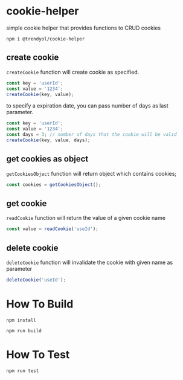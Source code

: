 # cookie-helper
simple cookie helper that provides functions to CRUD cookies

`npm i @trendyol/cookie-helper`

## create cookie
`createCookie` function will create cookie as specified.
```javascript
const key = 'userId';
const value = '1234';
createCookie(key, value);
```
to specify a expiration date,  you can pass number of days as last parameter.
```javascript
const key = 'userId';
const value = '1234';
const days = 3; // number of days that the cookie will be valid
createCookie(key, value, days);
```

## get cookies as object
`getCookiesObject` function will return object which contains cookies;
```javascript
const cookies = getCookiesObject();
```

## get cookie
`readCookie` function will return the value of a given cookie name
```javascript
const value = readCookie('useId');
```

## delete cookie
`deleteCookie` function will invalidate the cookie with given name as parameter
```javascript
deleteCookie('useId');
```
# How To Build

`npm install`

`npm run build`

# How To Test

`npm run test`
